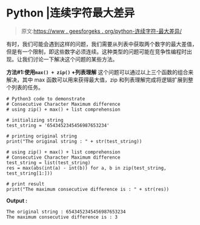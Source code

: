 # Python |连续字符最大差异

> 原文:[https://www . geesforgeks . org/python-连续字符-最大差异/](https://www.geeksforgeeks.org/python-consecutive-character-maximum-difference/)

有时，我们可能会遇到这样的问题，我们需要从列表中获取两个数字的最大差值，但是有一个限制，即这些数字必须连续。这种类型的问题可能在竞争性编程时出现。让我们讨论一下解决这个问题的某些方法。

**方法#1:使用`max() + zip()` +列表理解**
这个问题可以通过以上三个函数的组合来解决，其中 max 函数可以用来获得最大值，zip 和列表理解完成将逻辑扩展到整个列表的任务。

```
# Python3 code to demonstrate
# Consecutive Character Maximum difference
# using zip() + max() + list comprehension

# initializing string 
test_string = '6543452345456987653234'

# printing original string 
print("The original string : " + str(test_string))

# using zip() + max() + list comprehension
# Consecutive Character Maximum difference
test_string = list(test_string)
res = max(abs(int(a) - int(b)) for a, b in zip(test_string, test_string[1:]))

# print result
print("The maximum consecutive difference is : " + str(res))
```

**Output :**

```
The original string : 6543452345456987653234
The maximum consecutive difference is : 3

```